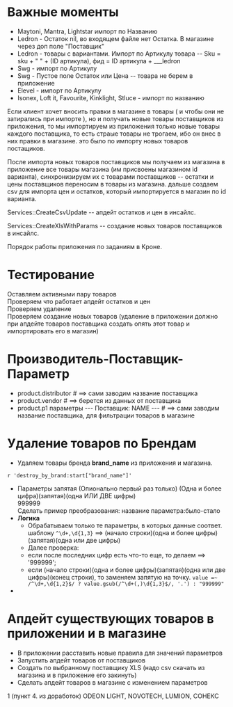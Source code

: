 # Важные моменты
* Maytoni, Mantra, Lightstar импорт по Названию
* Ledron - Остаток nil, во входящем файле нет Остатка. В магазине через доп поле "Поставщик"
* Ledron - товары с вариантами. Импорт по Артикулу товара -- Sku = sku + " " + (ID артикула), 
фид = ID артикула + ___ledron
* Swg - импорт по Артикулу
* Swg - Пустое поле Остаток или Цена -- товара не берем в приложение
* Elevel - импорт по Артикулу
* Isonex, Loft it, Favourite, Kinklight, Stluce - импорт по названию


Если клиент хочет вносить правки в магазине в товары ( и чтобы они не затирались при импорте ), но и получать новые товары поставщиков из приложения, то мы импортируем из приложения только новые товары каждого поставщика, то есть страые товары не трогаем, ибо он внес в них правки в магазине. это было по импорту новых товаров постащиков.

После импорта новых товаров поставщиков мы получаем из магазина в приложение все товары магазина (им присвоены магазином id варианта), синхронизируем их с товарами поставщиков -- остатки и цены поставщиков переносим в товары из магазина. дальше создаем csv для импорта цен и остатков, который импортируется в магазин по id варианта.

Services::CreateCsvUpdate -- апдейт остатков и цен в инсайлс.

Services::CreateXlsWithParams -- создание новых товаров поставщиков в инсайлс.

Порядок работы приложения по заданиям в Кроне.

# Тестирование
Оставляем активными пару товаров<br>
Проверяем что работает апдейт остатков и цен<br>
Проверяем удаление<br>
Проверяем создание новых товаров (удаление в приложении должно при апдейте товаров поставщика создать опять этот товар и импортировать его в магазин)

# Производитель-Поставщик-Параметр
* product.distributor # ==> сами заводим название поставщика
* product.vendor # ==> берется из данных от поставщика
* product.p1 параметры --- Поставщик: NAME --- # ==> сами заводим название поставщика, для фильтрации товаров в магазине


# Удаление товаров по Брендам
* Удаляем товары бренда **brand_name** из приложения и магазина.
```
r 'destroy_by_brand:start["brand_name"]'
```
* Параметры запятая (Опионально первый раз только)
(Одна и более цифра)(запятая)(одна ИЛИ ДВЕ цифры)<br>
999999<br>
Сделать пример преобразования: название параметра:было-стало<br>
* **Логика**
  * Обрабатываем только те параметры, в которых данные соответ. шаблону ```^\d+,\d{1,3}``` ==> (начало строки)(одна и более цифры)(запятая)(одна или две цифры)<br>
  *  Далее проверка: <br>
    * eсли после последних цифр есть что-то еще, то делаем ==> '999999';<br>
    * если (начало строки)(одна и более цифры)(запятая)(одна или две цифры)(конец строки), то заменяем запятую на точку.
``` value =~ /^\d+,\d{1,2}$/ ? value.gsub(/^\d+(,)\d{1,3}$/, '.') : "999999" ```
* 

# Апдейт существующих товаров в приложении и в магазине
* В приложении расставить новые правила для значений параметров<br>
* Запустить апдейт товаров от поставщиков<br>
* Создать по выбранному поставщику XLS (надо csv скачать из магазина и в приложение его закинуть)<br>
* Сделать апдейт товаров в магазине с изменением параметров

1 (пункт 4. из доработок) ODEON LIGHT, NOVOTECH, LUMION, СОНЕКС
